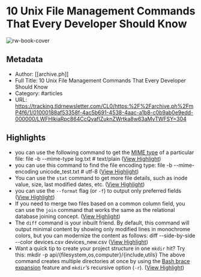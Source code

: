 # 10 Unix File Management Commands That Every Developer Should Know

![rw-book-cover](https://archive.ph/mP4f6/65674f8a96f9860db26b1d5213c4ed460cf91957/scr.png)

## Metadata
- Author: [[archive.ph]]
- Full Title: 10 Unix File Management Commands That Every Developer Should Know
- Category: #articles
- URL: https://tracking.tldrnewsletter.com/CL0/https:%2F%2Farchive.ph%2FmP4f6/1/01000188af53358f-4ac5b691-4538-4aac-a1b8-c0b9ab0e9edd-000000/LWFHlkiaRpc864CcQyafIZuknZWrtka8w63aMvTWFSY=304

## Highlights
- you can use the following command to get the [MIME type](https://archive.ph/o/mP4f6/https://en.wikipedia.org/wiki/Media_type) of a particular file:
  file -b --mime-type log.txt # text/plain ([View Highlight](https://read.readwise.io/read/01h383yjsma7atp645yg7a91q8))
- you can use this command to find the file encoding type:
  file -b --mime-encoding unicode_test.txt # utf-8 ([View Highlight](https://read.readwise.io/read/01h383z22d8k5xnwj0ynjaazzy))
- You can use the `stat` command to get more file details, such as inode value, size, last modified dates, etc. ([View Highlight](https://read.readwise.io/read/01h383z9668xda4n6af1qpvwff))
- you can use the `--format` flag (or `-f`) to output only preferred fields ([View Highlight](https://read.readwise.io/read/01h383zx09es77h3cdg6h5ejb8))
- If you need to merge two files based on a common column field, you can use the `join` command that works the same as the relational database joining concept. ([View Highlight](https://read.readwise.io/read/01h384252vpp08nkq97qsafgtx))
- The `diff` command is your inbuilt friend.
  By default, this command will output minimal content by showing only modified lines in monochrome colors, but you can modernize the content as follows:
  diff --side-by-side --color devices.csv devices_new.csv ([View Highlight](https://read.readwise.io/read/01h3843k07c7am4z98070zvwc4))
- Want a quick tip to create your project structure in one `mkdir` hit? Try this:
  mkdir -p api/{filesystem,os,computer}/{include,utils}
  The above command creates multiple directories at once by using the [Bash brace expansion](https://archive.ph/o/mP4f6/https://www.gnu.org/software/bash/manual/html_node/Brace-Expansion.html) feature and `mkdir`‘s recursive option (`-r`). ([View Highlight](https://read.readwise.io/read/01h3845jfas7qjn83yg3ptmp4x))
